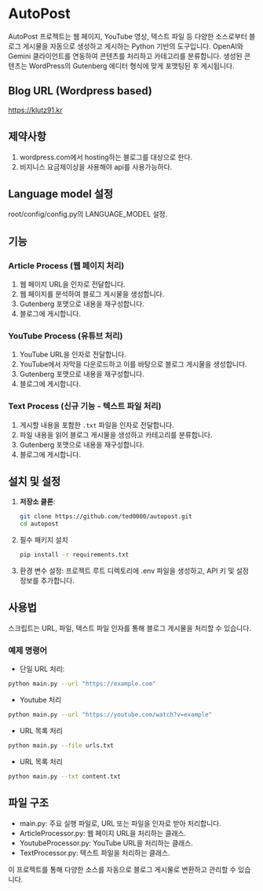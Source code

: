 # AutoPost

AutoPost 프로젝트는 웹 페이지, YouTube 영상, 텍스트 파일 등 다양한 소스로부터 블로그 게시물을 자동으로 생성하고 게시하는 Python 기반의 도구입니다. OpenAI와 Gemini 클라이언트를 연동하여 콘텐츠를 처리하고 카테고리를 분류합니다. 생성된 콘텐츠는 WordPress의 Gutenberg 에디터 형식에 맞게 포맷팅된 후 게시됩니다.

## Blog URL (Wordpress based)
https://klutz91.kr

## 제약사항
1. wordpress.com에서 hosting하는 블로그를 대상으로 한다.
2. 비지니스 요금제이상을 사용해야 api를 사용가능하다.

## Language model 설정
root/config/config.py의 LANGUAGE_MODEL 설정.

## 기능

### Article Process (웹 페이지 처리)
1. 웹 페이지 URL을 인자로 전달합니다.
2. 웹 페이지를 분석하여 블로그 게시물을 생성합니다.
3. Gutenberg 포맷으로 내용을 재구성합니다.
4. 블로그에 게시합니다.

### YouTube Process (유튜브 처리)
1. YouTube URL을 인자로 전달합니다.
2. YouTube에서 자막을 다운로드하고 이를 바탕으로 블로그 게시물을 생성합니다.
3. Gutenberg 포맷으로 내용을 재구성합니다.
4. 블로그에 게시합니다.

### Text Process (신규 기능 - 텍스트 파일 처리)
1. 게시할 내용을 포함한 `.txt` 파일을 인자로 전달합니다.
2. 파일 내용을 읽어 블로그 게시물을 생성하고 카테고리를 분류합니다.
3. Gutenberg 포맷으로 내용을 재구성합니다.
4. 블로그에 게시합니다.

## 설치 및 설정

1. **저장소 클론**:
   ```bash
   git clone https://github.com/ted0000/autopost.git
   cd autopost
   ```
2. 필수 패키지 설치
   ```bash
   pip install -r requirements.txt
   ```
3. 환경 변수 설정:
   프로젝트 루트 디렉토리에 .env 파일을 생성하고, API 키 및 설정 정보를 추가합니다.

## 사용법
스크립트는 URL, 파일, 텍스트 파일 인자를 통해 블로그 게시물을 처리할 수 있습니다.

### 예제 명령어
- 단일 URL 처리:
 ```bash
 python main.py --url "https://example.com"
 ```
- Youtube 처리
```bash
python main.py --url "https://youtube.com/watch?v=example"
```
- URL 목록 처리
```bash
python main.py --file urls.txt
```
- URL 목록 처리
```bash
python main.py --txt content.txt
```

## 파일 구조
- main.py: 주요 실행 파일로, URL 또는 파일을 인자로 받아 처리합니다.
- ArticleProcessor.py: 웹 페이지 URL을 처리하는 클래스.
- YoutubeProcessor.py: YouTube URL을 처리하는 클래스.
- TextProcessor.py: 텍스트 파일을 처리하는 클래스.

이 프로젝트를 통해 다양한 소스를 자동으로 블로그 게시물로 변환하고 관리할 수 있습니다.
